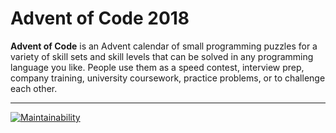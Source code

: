 # Advent of Code 2018

**Advent of Code** is an Advent calendar of small programming puzzles for a variety of skill sets and skill levels that can be solved in any programming language you like. People use them as a speed contest, interview prep, company training, university coursework, practice problems, or to challenge each other.

***

[![Maintainability](https://api.codeclimate.com/v1/badges/71c48e5b8b657d40732e/maintainability)](https://codeclimate.com/github/oneeyedman/advent-of-code-2018/maintainability)
